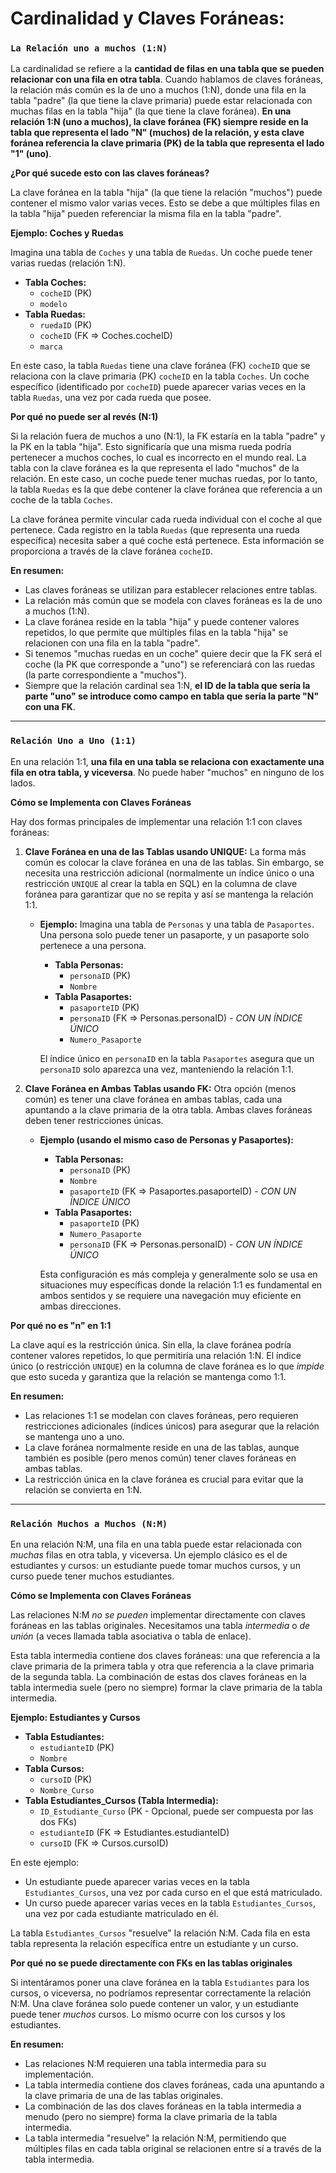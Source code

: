 # Cardinalidad y Claves Foráneas:

### **`La Relación uno a muchos (1:N)`**

La cardinalidad se refiere a la **cantidad de filas en una tabla que se pueden relacionar con una fila en otra tabla**. Cuando hablamos de claves foráneas, la relación más común es la de uno a muchos (1:N), donde una fila en la tabla "padre" (la que tiene la clave primaria) puede estar relacionada con muchas filas en la tabla "hija" (la que tiene la clave foránea). **En una relación 1:N (uno a muchos), la clave foránea (FK) siempre reside en la tabla que representa el lado "N" (muchos) de la relación, y esta clave foránea referencia la clave primaria (PK) de la tabla que representa el lado "1" (uno)**.

**¿Por qué sucede esto con las claves foráneas?**

La clave foránea en la tabla "hija" (la que tiene la relación "muchos") puede contener el mismo valor varias veces. Esto se debe a que múltiples filas en la tabla "hija" pueden referenciar la misma fila en la tabla "padre".

**Ejemplo: Coches y Ruedas**

Imagina una tabla de `Coches` y una tabla de `Ruedas`. Un coche puede tener varias ruedas (relación 1:N).

- **Tabla Coches:**
  - `cocheID` (PK)
  - `modelo`
- **Tabla Ruedas:**
  - `ruedaID` (PK)
  - `cocheID` (FK => Coches.cocheID)
  - `marca`

En este caso, la tabla `Ruedas` tiene una clave foránea (FK) `cocheID` que se relaciona con la clave primaria (PK) `cocheID` en la tabla `Coches`. Un coche específico (identificado por `cocheID`) puede aparecer varias veces en la tabla `Ruedas`, una vez por cada rueda que posee.

**Por qué no puede ser al revés (N:1)**

Si la relación fuera de muchos a uno (N:1), la FK estaría en la tabla "padre" y la PK en la tabla "hija". Esto significaría que una misma rueda podría pertenecer a muchos coches, lo cual es incorrecto en el mundo real. La tabla con la clave foránea es la que representa el lado "muchos" de la relación. En este caso, un coche puede tener muchas ruedas, por lo tanto, la tabla `Ruedas` es la que debe contener la clave foránea que referencia a un coche de la tabla `Coches`.

La clave foránea permite vincular cada rueda individual con el coche al que pertenece. Cada registro en la tabla `Ruedas` (que representa una rueda específica) necesita saber a qué coche está pertenece. Esta información se proporciona a través de la clave foránea `cocheID`.

**En resumen:**

- Las claves foráneas se utilizan para establecer relaciones entre tablas.
- La relación más común que se modela con claves foráneas es la de uno a muchos (1:N).
- La clave foránea reside en la tabla "hija" y puede contener valores repetidos, lo que permite que múltiples filas en la tabla "hija" se relacionen con una fila en la tabla "padre".
- Si tenemos "muchas ruedas en un coche" quiere decir que la FK será el coche (la PK que corresponde a "uno") se referenciará con las ruedas (la parte correspondiente a "muchos"). 
- Siempre que la relación cardinal sea 1:N, **el ID de la tabla que sería la parte "uno" se introduce como campo en tabla que sería la parte "N" con una FK**.

---

### **`Relación Uno a Uno (1:1)`**

En una relación 1:1, **una fila en una tabla se relaciona con exactamente una fila en otra tabla, y viceversa**. No puede haber "muchos" en ninguno de los lados.

**Cómo se Implementa con Claves Foráneas**

Hay dos formas principales de implementar una relación 1:1 con claves foráneas:

1. **Clave Foránea en una de las Tablas usando UNIQUE:** La forma más común es colocar la clave foránea en una de las tablas. Sin embargo, se necesita una restricción adicional (normalmente un índice único o una restricción `UNIQUE` al crear la tabla en SQL) en la columna de clave foránea para garantizar que no se repita y así se mantenga la relación 1:1.

   - **Ejemplo:** Imagina una tabla de `Personas` y una tabla de `Pasaportes`. Una persona solo puede tener un pasaporte, y un pasaporte solo pertenece a una persona.

     - **Tabla Personas:**
       - `personaID` (PK)
       - `Nombre`
     - **Tabla Pasaportes:**
       - `pasaporteID` (PK)
       - `personaID` (FK => Personas.personaID) - _CON UN ÍNDICE ÚNICO_
       - `Numero_Pasaporte`

     El índice único en `personaID` en la tabla `Pasaportes` asegura que un `personaID` solo aparezca una vez, manteniendo la relación 1:1.

2. **Clave Foránea en Ambas Tablas usando FK:** Otra opción (menos común) es tener una clave foránea en ambas tablas, cada una apuntando a la clave primaria de la otra tabla. Ambas claves foráneas deben tener restricciones únicas.

   - **Ejemplo (usando el mismo caso de Personas y Pasaportes):**

     - **Tabla Personas:**
       - `personaID` (PK)
       - `Nombre`
       - `pasaporteID` (FK => Pasaportes.pasaporteID) - _CON UN ÍNDICE ÚNICO_
     - **Tabla Pasaportes:**
       - `pasaporteID` (PK)
       - `Numero_Pasaporte`
       - `personaID` (FK => Personas.personaID) - _CON UN ÍNDICE ÚNICO_

     Esta configuración es más compleja y generalmente solo se usa en situaciones muy específicas donde la relación 1:1 es fundamental en ambos sentidos y se requiere una navegación muy eficiente en ambas direcciones.

**Por qué no es "n" en 1:1**

La clave aquí es la restricción única. Sin ella, la clave foránea podría contener valores repetidos, lo que permitiría una relación 1:N. El índice único (o restricción `UNIQUE`) en la columna de clave foránea es lo que _impide_ que esto suceda y garantiza que la relación se mantenga como 1:1.

**En resumen:**

- Las relaciones 1:1 se modelan con claves foráneas, pero requieren restricciones adicionales (índices únicos) para asegurar que la relación se mantenga uno a uno.
- La clave foránea normalmente reside en una de las tablas, aunque también es posible (pero menos común) tener claves foráneas en ambas tablas.
- La restricción única en la clave foránea es crucial para evitar que la relación se convierta en 1:N.

---

### **`Relación Muchos a Muchos (N:M)`**

En una relación N:M, una fila en una tabla puede estar relacionada con _muchas_ filas en otra tabla, y viceversa. Un ejemplo clásico es el de estudiantes y cursos: un estudiante puede tomar muchos cursos, y un curso puede tener muchos estudiantes.

**Cómo se Implementa con Claves Foráneas**

Las relaciones N:M _no se pueden_ implementar directamente con claves foráneas en las tablas originales. Necesitamos una tabla _intermedia_ o _de unión_ (a veces llamada tabla asociativa o tabla de enlace).

Esta tabla intermedia contiene dos claves foráneas: una que referencia a la clave primaria de la primera tabla y otra que referencia a la clave primaria de la segunda tabla. La combinación de estas dos claves foráneas en la tabla intermedia suele (pero no siempre) formar la clave primaria de la tabla intermedia.

**Ejemplo: Estudiantes y Cursos**

- **Tabla Estudiantes:**
  - `estudianteID` (PK)
  - `Nombre`
- **Tabla Cursos:**
  - `cursoID` (PK)
  - `Nombre_Curso`
- **Tabla Estudiantes_Cursos (Tabla Intermedia):**
  - `ID_Estudiante_Curso` (PK - Opcional, puede ser compuesta por las dos FKs)
  - `estudianteID` (FK => Estudiantes.estudianteID)
  - `cursoID` (FK => Cursos.cursoID)

En este ejemplo:

- Un estudiante puede aparecer varias veces en la tabla `Estudiantes_Cursos`, una vez por cada curso en el que está matriculado.
- Un curso puede aparecer varias veces en la tabla `Estudiantes_Cursos`, una vez por cada estudiante matriculado en él.

La tabla `Estudiantes_Cursos` "resuelve" la relación N:M. Cada fila en esta tabla representa la relación específica entre un estudiante y un curso.

**Por qué no se puede directamente con FKs en las tablas originales**

Si intentáramos poner una clave foránea en la tabla `Estudiantes` para los cursos, o viceversa, no podríamos representar correctamente la relación N:M. Una clave foránea solo puede contener un valor, y un estudiante puede tener _muchos_ cursos. Lo mismo ocurre con los cursos y los estudiantes.

**En resumen:**

- Las relaciones N:M requieren una tabla intermedia para su implementación.
- La tabla intermedia contiene dos claves foráneas, cada una apuntando a la clave primaria de una de las tablas originales.
- La combinación de las dos claves foráneas en la tabla intermedia a menudo (pero no siempre) forma la clave primaria de la tabla intermedia.
- La tabla intermedia "resuelve" la relación N:M, permitiendo que múltiples filas en cada tabla original se relacionen entre sí a través de la tabla intermedia.
